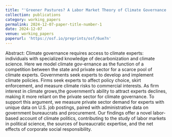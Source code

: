 ```yaml
---
title: "'Greener Pastures? A Labor Market Theory of Climate Governance' with Calvin Thrall and Noah Zucker"
collection: publications
category: working_papers
permalink: 2024-12-07-paper-title-number-1
date: 2024-12-07
venue: working_papers
paperurl: 'https://osf.io/preprints/osf/6ue7n'
---
```


Abstract: Climate governance requires access to climate experts: individuals with specialized knowledge of decarbonization and climate science.  Here we model climate gov-ernance as the function of a competition between the state and private sector for a scarce pool of climate experts. Governments seek experts to develop and implement climate policies. Firms seek experts to affect policy choice, skirt enforcement, and measure climate risks to commercial interests.  As firm interest in climate grows,the government’s ability to attract experts declines, making it more reliant on the private sector for climate governance.  To support this argument, we measure private sector demand for experts with unique data on U.S. job postings, paired with administrative data on government bureaucrats and procurement. Our findings offer a novel labor-based account of climate politics, contributing to the study of labor markets in political science, the sources of bureaucratic expertise, and the net effects of corporate social responsibility.
